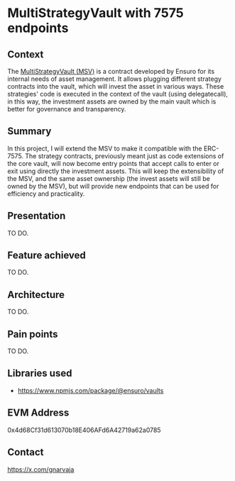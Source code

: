 # MultiStrategyVault with 7575 endpoints

## Context

The [MultiStrategyVault (MSV)](https://github.com/ensuro/vaults/blob/main/contracts/MultiStrategyERC4626.sol) is a contract developed by Ensuro for its internal needs of asset management.
It allows plugging different strategy contracts into the vault, which will invest the asset in various ways.
These strategies' code is executed in the context of the vault (using delegatecall), in this way, the investment assets are owned by the main vault which is better for governance and transparency.

## Summary

In this project, I will extend the MSV to make it compatible with the ERC-7575.
The strategy contracts, previously meant just as code extensions of the core vault, will now become entry points that accept calls to enter or exit using directly the investment assets.
This will keep the extensibility of the MSV, and the same asset ownership (the invest assets will still be owned by the MSV),
but will provide new endpoints that can be used for efficiency and practicality.

## Presentation

TO DO.

## Feature achieved

TO DO.

## Architecture

TO DO.

## Pain points

TO DO.

## Libraries used

- https://www.npmjs.com/package/@ensuro/vaults

## EVM Address

0x4d68Cf31d613070b18E406AFd6A42719a62a0785

## Contact

https://x.com/gnarvaja
